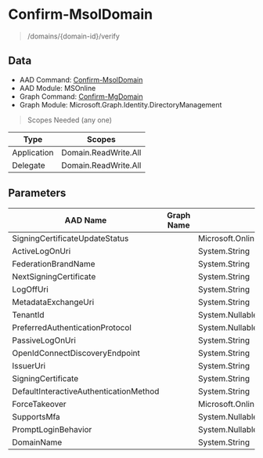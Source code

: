 # Confirm-MsolDomain

> /domains/{domain-id}/verify

## Data

+ AAD Command: [Confirm-MsolDomain](https://docs.microsoft.com/en-us/powershell/module/MSOnline/Confirm-MsolDomain)
+ AAD Module: MSOnline
+ Graph Command: [Confirm-MgDomain](https://docs.microsoft.com/en-us/powershell/module/Microsoft.Graph.Identity.DirectoryManagement/Confirm-MgDomain)
+ Graph Module: Microsoft.Graph.Identity.DirectoryManagement

> Scopes Needed (any one)

|Type|Scopes|
|---|---|
|Application|Domain.ReadWrite.All|
|Delegate|Domain.ReadWrite.All|

## Parameters

|AAD Name|Graph Name|AAD Type|Graph Type|Infos|
|---|---|---|---|---|
|SigningCertificateUpdateStatus||Microsoft.Online.Administration.SigningCertificateUpdateStatus|||
|ActiveLogOnUri||System.String|||
|FederationBrandName||System.String|||
|NextSigningCertificate||System.String|||
|LogOffUri||System.String|||
|MetadataExchangeUri||System.String|||
|TenantId||System.Nullable/System.Guid|||
|PreferredAuthenticationProtocol||System.Nullable/Microsoft.Online.Administration.AuthenticationProtocol|||
|PassiveLogOnUri||System.String|||
|OpenIdConnectDiscoveryEndpoint||System.String|||
|IssuerUri||System.String|||
|SigningCertificate||System.String|||
|DefaultInteractiveAuthenticationMethod||System.String|||
|ForceTakeover||Microsoft.Online.Administration.ForceTakeoverOption|||
|SupportsMfa||System.Nullable/System.Boolean|||
|PromptLoginBehavior||System.Nullable/Microsoft.Online.Administration.PromptLoginBehavior|||
|DomainName||System.String|||

